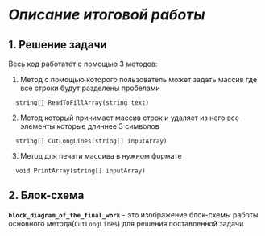 # **_Описание итоговой работы_**
## 1. **Решение задачи**
Весь код работатет с помощью 3 методов:

1. Метод с помощью которого пользователь может задать массив где все строки будут разделены пробелами
```
  string[] ReadToFillArray(string text)
```

2. Метод который принимает массив строк и удаляет из него все элементы которые длиннее 3 символов
```
  string[] CutLongLines(string[] inputArray)
```

3. Метод для печати массива в нужном формате
```
  void PrintArray(string[] inputArray)
```

## 2. **Блок-схема**

**`block_diagram_of_the_final_work`** - это изображение блок-схемы работы основного метода(`CutLongLines`) для решения поставленной задачи
